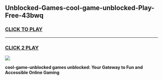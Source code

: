 
## Unblocked-Games-cool-game-unblocked-Play-Free-43bwq
<h3>
<a href="https://premium76.site?title=cool-game-unblocked&ref=23A">CLICK TO PLAY</a></h3>
<hr>

<h3>
<a href="https://premium76.site?title=cool-game-unblocked&ref=23A">CLICK 2 PLAY</a>
  
</h3>

<a href="https://premium76.site?title=cool-game-unblocked&ref=23A"><img src="https://clearcache.store/games.png"></a>


**cool-game-unblocked games unblocked: Your Gateway to Fun and Accessible Online Gaming**
